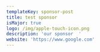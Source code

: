 ```yaml
---
templateKey: sponsor-post
title: test sponsor
isMajor: true
logo: /img/apple-touch-icon.png
description: 'our sponsor  '
website: 'https://www.google.com'
---
```


